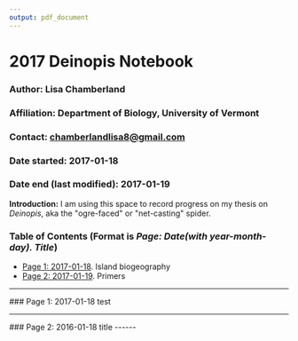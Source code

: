 ```yaml
---
output: pdf_document
---
```

# 2017 Deinopis Notebook

### Author: Lisa Chamberland
### Affiliation: Department of Biology, University of Vermont   
### Contact: chamberlandlisa8@gmail.com   

### Date started: 2017-01-18    
### Date end (last modified): 2017-01-19    


**Introduction:**
I am using this space to record progress on my thesis on *Deinopis*, aka the "ogre-faced" or "net-casting" spider.

### Table of Contents (Format is *Page: Date(with year-month-day). Title*)        
* [Page 1: 2017-01-18](#id-section1). Island biogeography
* [Page 2: 2017-01-19](#id-section2). Primers

------
<div id='id-section1'/>
### Page 1: 2017-01-18
test 

------
<div id='id-section2'/>
### Page 2: 2016-01-18 title 
------
